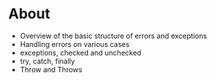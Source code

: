 # About

* Overview of the basic structure of errors and exceptions
* Handling errors on various cases
* exceptions, checked and unchecked
* try, catch, finally
* Throw and Throws
